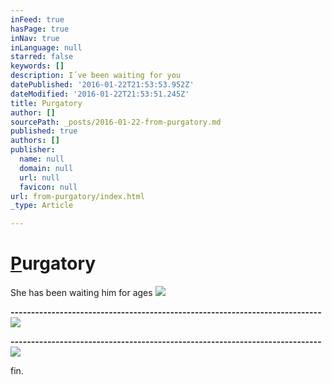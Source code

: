 ```yaml
---
inFeed: true
hasPage: true
inNav: true
inLanguage: null
starred: false
keywords: []
description: I´ve been waiting for you
datePublished: '2016-01-22T21:53:53.952Z'
dateModified: '2016-01-22T21:53:51.245Z'
title: Purgatory
author: []
sourcePath: _posts/2016-01-22-from-purgatory.md
published: true
authors: []
publisher:
  name: null
  domain: null
  url: null
  favicon: null
url: from-purgatory/index.html
_type: Article

---
```

# [P][0]urgatory

She has been waiting him for ages
![](https://s3-us-west-2.amazonaws.com/the-grid-img/p/694b81f42d216e1137eaa0ae813aca03ced151e0.jpg)

**----------------------------------------------------------------------------**
![](https://s3-us-west-2.amazonaws.com/the-grid-img/p/eccf8225dcb1b4689b32bd10f65addbdf5458c29.jpg)

**----------------------------------------------------------------------------**
![](https://s3-us-west-2.amazonaws.com/the-grid-img/p/cdfb6c52e641658849f823a1bc78a06e40ce05e2.jpg)

fin.

[0]: null